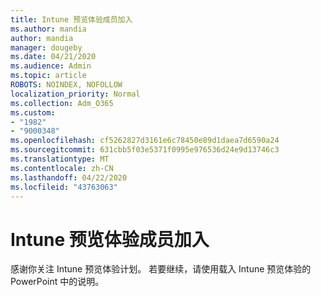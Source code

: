 ```yaml
---
title: Intune 预览体验成员加入
ms.author: mandia
author: mandia
manager: dougeby
ms.date: 04/21/2020
ms.audience: Admin
ms.topic: article
ROBOTS: NOINDEX, NOFOLLOW
localization_priority: Normal
ms.collection: Adm_O365
ms.custom:
- "1982"
- "9000348"
ms.openlocfilehash: cf5262827d3161e6c78450e89d1daea7d6590a24
ms.sourcegitcommit: 631cbb5f03e5371f0995e976536d24e9d13746c3
ms.translationtype: MT
ms.contentlocale: zh-CN
ms.lasthandoff: 04/22/2020
ms.locfileid: "43763063"
---
```

# <a name="intune-insiders-onboarding"></a>Intune 预览体验成员加入

感谢你关注 Intune 预览体验计划。 若要继续，请使用载入 Intune 预览体验的 PowerPoint 中的说明。
